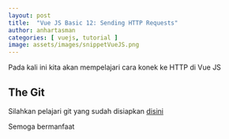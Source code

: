 ```yaml
---
layout: post
title:  "Vue JS Basic 12: Sending HTTP Requests"
author: anhartasman
categories: [ vuejs, tutorial ]
image: assets/images/snippetVueJS.png
---
```

Pada kali ini kita akan mempelajari cara konek ke HTTP di Vue JS

## The Git
Silahkan pelajari git yang sudah disiapkan [disini](https://github.com/anhartasman/vue_basic_12_sending_http_requests/commits/master)

Semoga bermanfaat